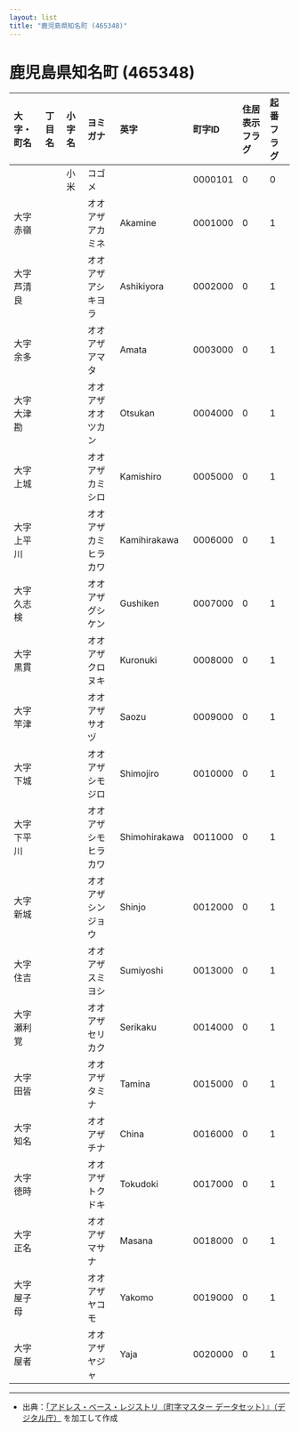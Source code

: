 ```yaml
---
layout: list
title: "鹿児島県知名町 (465348)"
---
```


# 鹿児島県知名町 (465348)

| 大字・町名 | 丁目名 | 小字名 | ヨミガナ | 英字 | 町字ID | 住居表示フラグ | 起番フラグ |
|:---|:---|:---|:---|:---|:---|:---|:---|
|  |  | 小米 | コゴメ |  | 0000101 | 0 | 0 |
| 大字赤嶺 |  |  | オオアザアカミネ | Akamine | 0001000 | 0 | 1 |
| 大字芦清良 |  |  | オオアザアシキヨラ | Ashikiyora | 0002000 | 0 | 1 |
| 大字余多 |  |  | オオアザアマタ | Amata | 0003000 | 0 | 1 |
| 大字大津勘 |  |  | オオアザオオツカン | Otsukan | 0004000 | 0 | 1 |
| 大字上城 |  |  | オオアザカミシロ | Kamishiro | 0005000 | 0 | 1 |
| 大字上平川 |  |  | オオアザカミヒラカワ | Kamihirakawa | 0006000 | 0 | 1 |
| 大字久志検 |  |  | オオアザグシケン | Gushiken | 0007000 | 0 | 1 |
| 大字黒貫 |  |  | オオアザクロヌキ | Kuronuki | 0008000 | 0 | 1 |
| 大字竿津 |  |  | オオアザサオヅ | Saozu | 0009000 | 0 | 1 |
| 大字下城 |  |  | オオアザシモジロ | Shimojiro | 0010000 | 0 | 1 |
| 大字下平川 |  |  | オオアザシモヒラカワ | Shimohirakawa | 0011000 | 0 | 1 |
| 大字新城 |  |  | オオアザシンジョウ | Shinjo | 0012000 | 0 | 1 |
| 大字住吉 |  |  | オオアザスミヨシ | Sumiyoshi | 0013000 | 0 | 1 |
| 大字瀬利覚 |  |  | オオアザセリカク | Serikaku | 0014000 | 0 | 1 |
| 大字田皆 |  |  | オオアザタミナ | Tamina | 0015000 | 0 | 1 |
| 大字知名 |  |  | オオアザチナ | China | 0016000 | 0 | 1 |
| 大字徳時 |  |  | オオアザトクドキ | Tokudoki | 0017000 | 0 | 1 |
| 大字正名 |  |  | オオアザマサナ | Masana | 0018000 | 0 | 1 |
| 大字屋子母 |  |  | オオアザヤコモ | Yakomo | 0019000 | 0 | 1 |
| 大字屋者 |  |  | オオアザヤジャ | Yaja | 0020000 | 0 | 1 |

---

- 出典：[「アドレス・ベース・レジストリ（町字マスター データセット）』（デジタル庁）](https://www.digital.go.jp/policies/base_registry_address/) を加工して作成